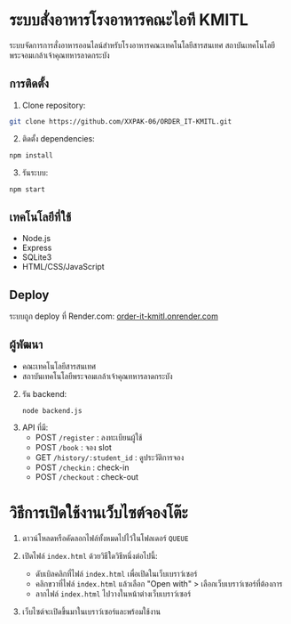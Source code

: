 # ระบบสั่งอาหารโรงอาหารคณะไอที KMITL

ระบบจัดการการสั่งอาหารออนไลน์สำหรับโรงอาหารคณะเทคโนโลยีสารสนเทศ สถาบันเทคโนโลยีพระจอมเกล้าเจ้าคุณทหารลาดกระบัง

## การติดตั้ง

1. Clone repository:
```bash
git clone https://github.com/XXPAK-06/ORDER_IT-KMITL.git
```

2. ติดตั้ง dependencies:
```bash
npm install
```

3. รันระบบ:
```bash
npm start
```

## เทคโนโลยีที่ใช้
- Node.js
- Express
- SQLite3
- HTML/CSS/JavaScript

## Deploy
ระบบถูก deploy ที่ Render.com: [order-it-kmitl.onrender.com](https://order-it-kmitl.onrender.com)

## ผู้พัฒนา
- คณะเทคโนโลยีสารสนเทศ
- สถาบันเทคโนโลยีพระจอมเกล้าเจ้าคุณทหารลาดกระบัง
2. รัน backend:
   ```
   node backend.js
   ```
3. API ที่มี:
   - POST `/register` : ลงทะเบียนผู้ใช้
   - POST `/book` : จอง slot
   - GET `/history/:student_id` : ดูประวัติการจอง
   - POST `/checkin` : check-in
   - POST `/checkout` : check-out

# วิธีการเปิดใช้งานเว็บไซต์จองโต๊ะ

1. ดาวน์โหลดหรือคัดลอกไฟล์ทั้งหมดไปไว้ในโฟลเดอร์ `QUEUE`

2. เปิดไฟล์ `index.html` ด้วยวิธีใดวิธีหนึ่งต่อไปนี้:
   - ดับเบิลคลิกที่ไฟล์ `index.html` เพื่อเปิดในเว็บเบราว์เซอร์
   - คลิกขวาที่ไฟล์ `index.html` แล้วเลือก "Open with" > เลือกเว็บเบราว์เซอร์ที่ต้องการ
   - ลากไฟล์ `index.html` ไปวางในหน้าต่างเว็บเบราว์เซอร์

3. เว็บไซต์จะเปิดขึ้นมาในเบราว์เซอร์และพร้อมใช้งาน
